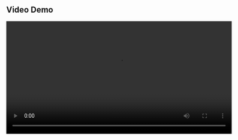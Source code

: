 ## Video Demo

<video controls width="600">
  <source src="https://raw.githubusercontent.com/Sidd444/Python-Projects/main/Calculator%20using%20Tkinter/calculator_tkinter_demo.mp4" type="video/mp4">
  Your browser does not support the video tag.
</video>

